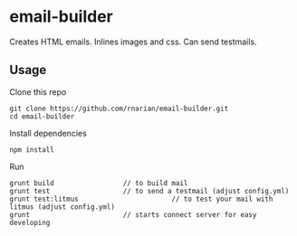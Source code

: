 # email-builder

Creates HTML emails. Inlines images and css. Can send testmails.

## Usage

Clone this repo

    git clone https://github.com/rnarian/email-builder.git
    cd email-builder

Install dependencies

    npm install

Run

    grunt build 				// to build mail
    grunt test  				// to send a testmail (adjust config.yml)
    grunt test:litmus		                // to test your mail with litmus (adjust config.yml)
    grunt      					// starts connect server for easy developing
